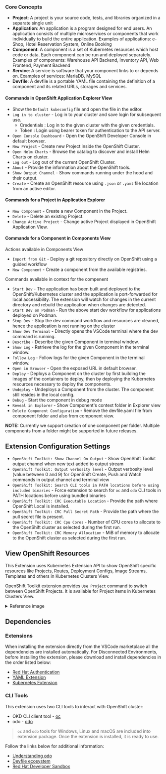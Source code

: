 ### Core Concepts

* **Project**: A project is your source code, tests, and libraries organized in a separate single unit
* **Application**: An application is a program designed for end users. An application consists of multiple microservices or components that work individually to build the entire application. Examples of applications: e-Shop, Hotel Reservation System, Online Booking
* **Component**: A component is a set of Kubernetes resources which host code or data. Each component can be run and deployed separately. Examples of components: Warehouse API Backend, Inventory API, Web Frontend, Payment Backend
* **Service**: A service is software that your component links to or depends on. Examples of services: MariaDB, MySQL
* **Devfile**: A devfile is a portable YAML file containing the definition of a component and its related URLs, storages and services.

#### Commands in OpenShift Application Explorer View

* Show the `Default kubeconfig` file and open the file in the editor.
* `Log in to cluster` - Log in to your cluster and save login for subsequent use.
    * Credentials : Log in to the given cluster with the given credentials.
    * Token : Login using bearer token for authentication to the API server.
* `Open Console Dashboard` - Open the OpenShift Developer Console in default browser.
* `New Project` - Create new Project inside the OpenShift Cluster.
* `Open Helm Charts` - Browse the catalog to discover and install Helm Charts on cluster.
* `Log out` - Log out of the current OpenShift Cluster.
* `About` - Provide the information about the OpenShift tools.
* `Show Output Channel` - Show commands running under the hood and their output.
* `Create` - Create an OpenShift resource using `.json` or `.yaml` file location from an active editor.

#### Commands for a Project in Application Explorer

   * `New Component` - Create a new Component in the Project.
   * `Delete` - Delete an existing Project.
   * `Change Active Project` - Change active Project displayed in OpenShift Application View.

#### Commands for a Component in Components View

Actions available in Components View

   * `Import from Git` - Deploy a git repository directly on OpenShift using a guided workflow
   * `New Component` - Create a component from the available registries.

Commands available in context for the compenent

   * `Start Dev` - The application has been built and deployed to the OpenShift/Kubernetes cluster and the application is port-forwarded for local accessibility. The extension will watch for changes in the current directory and rebuild the application when changes are detected.
   * `Start Dev on Podman` - Run the above start dev workflow for applications deployed on Podman.
   * `Stop Dev` - Stop the dev command workflow and resources are cleaned, hence the application is not running on the cluster
   * `Show Dev Terminal` - Directly opens the VSCode terminal where the dev command is running.
   * `Describe` - Describe the given Component in terminal window.
   * `Show Log` - Retrieve the log for the given Component in the terminal window.
   * `Follow Log` - Follow logs for the given Component in the terminal window.
   * `Open in Browser` - Open the exposed URL in default browser.
   * `Deploy` - Deploys a Component on the cluster by first building the images of the containers to deploy, then by deploying the Kubernetes resources necessary to deploy the components.
   * `Undeploy` - Undeploys a Component from the cluster. The component still resides in the local config.
   * `Debug` - Start the component in debug mode
   * `Reveal in Explorer` - Show Component's context folder in Explorer view
   * `Delete Component Configuration` - Remove the devfile.yaml file from component folder and also from component view.

**NOTE:** Currently we support creation of one component per folder. Multiple components from a folder might be supported in
future releases.

## Extension Configuration Settings
   * `OpenShift Toolkit: Show Channel On Output` - Show OpenShift Toolkit output channel when new text added to output stream
   * `OpenShift Toolkit: Output verbosity level` - Output verbosity level (value between 0 and 9) for OpenShift Create, Push and Watch commands in output channel and terminal view
   * `OpenShift Toolkit: Search CLI tools in PATH locations before using included binaries` - Force extension to search for `oc` and `odo` CLI tools in PATH locations before using bundled binaries
   * `OpenShift Toolkit: CRC Executable Location` - Provide the path where OpenShift Local is installed.
   * `OpenShift Toolkit: CRC Pull Secret Path` - Provide the path where the pull secret file is present.
   * `OpenShift Toolkit: CRC Cpu Cores` - Number of CPU cores to allocate to the OpenShift cluster as selected during the first run.
   * `OpenShift Toolkit: CRC Memory Allocation` - MiB of memory to allocate to the OpenShift cluster as selected during the first run.

## View OpenShift Resources

This Extension uses Kubernetes Extension API to show OpenShift specific resources like Projects, Routes, Deployment Configs, Image Streams, Templates and others in Kubernetes Clusters View.

OpenShift Toolkit extension provides ```Use Project``` command to switch between OpenShift Projects. It is available for Project items in Kubernetes Clusters View.
<details>
<summary>Reference image</summary>

![ useproject ](https://raw.githubusercontent.com/redhat-developer/vscode-openshift-tools/main/images/use-project.png)
</details>

## Dependencies

### Extensions

When installing the extension directly from the VSCode marketplace all the dependencies are installed automatically. For Disconnected Environments, before installing the extension, please download and install dependencies in the order listed below:

* [Red Hat Authentication](https://marketplace.visualstudio.com/items?itemName=redhat.vscode-redhat-account)
* [YAML Extension](https://marketplace.visualstudio.com/items?itemName=redhat.vscode-yaml)
* [Kubernetes Extension](https://marketplace.visualstudio.com/items?itemName=ms-kubernetes-tools.vscode-kubernetes-tools)

### CLI Tools

This extension uses two CLI tools to interact with OpenShift cluster:
* OKD CLI client tool - [oc](https://mirror.openshift.com/pub/openshift-v4/clients/ocp/4.9.5/)
* odo - [odo](https://odo.dev/docs/introduction)

> `oc` and `odo` tools for Windows, Linux and macOS are included into extension package. Once the extension is installed, it is ready to use.

Follow the links below for additional information:

* [Understanding odo](https://odo.dev/)
* [Devfile ecosystem](https://devfile.io/)
* [Red Hat Developer Sandbox](https://developers.redhat.com/developer-sandbox)
